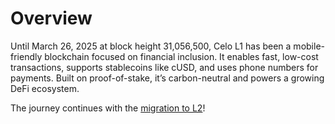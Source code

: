 # Overview

Until March 26, 2025 at block height 31,056,500, Celo L1 has been a mobile-friendly blockchain focused on financial inclusion. It enables fast, low-cost transactions, supports stablecoins like cUSD, and uses phone numbers for payments. Built on proof-of-stake, it’s carbon-neutral and powers a growing DeFi ecosystem.

The journey continues with the [migration to L2](/docs/cel2)!
